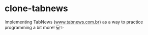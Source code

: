 # clone-tabnews

Implementing TabNews (www.tabnews.com.br) as a way to practice programming a bit more! 💻✨
